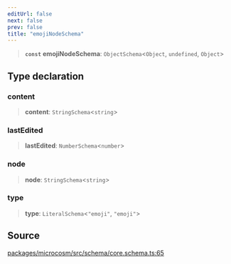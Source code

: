 ```yaml
---
editUrl: false
next: false
prev: false
title: "emojiNodeSchema"
---
```


> **`const`** **emojiNodeSchema**: `ObjectSchema`\<`Object`, `undefined`, `Object`\>

## Type declaration

### content

> **content**: `StringSchema`\<`string`\>

### lastEdited

> **lastEdited**: `NumberSchema`\<`number`\>

### node

> **node**: `StringSchema`\<`string`\>

### type

> **type**: `LiteralSchema`\<`"emoji"`, `"emoji"`\>

## Source

[packages/microcosm/src/schema/core.schema.ts:65](https://github.com/nodenogg-in/alpha-p2p/blob/bce45d3dc78f9a00957a766d70c8bb1a066ebf43/packages/microcosm/src/schema/core.schema.ts#L65)
